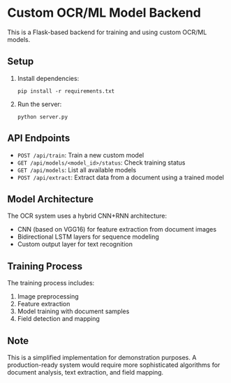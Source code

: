
# Custom OCR/ML Model Backend

This is a Flask-based backend for training and using custom OCR/ML models.

## Setup

1. Install dependencies:
   ```
   pip install -r requirements.txt
   ```

2. Run the server:
   ```
   python server.py
   ```

## API Endpoints

- `POST /api/train`: Train a new custom model
- `GET /api/models/<model_id>/status`: Check training status
- `GET /api/models`: List all available models
- `POST /api/extract`: Extract data from a document using a trained model

## Model Architecture

The OCR system uses a hybrid CNN+RNN architecture:
- CNN (based on VGG16) for feature extraction from document images
- Bidirectional LSTM layers for sequence modeling
- Custom output layer for text recognition

## Training Process

The training process includes:
1. Image preprocessing
2. Feature extraction
3. Model training with document samples
4. Field detection and mapping

## Note

This is a simplified implementation for demonstration purposes. A production-ready system would require more sophisticated algorithms for document analysis, text extraction, and field mapping.
